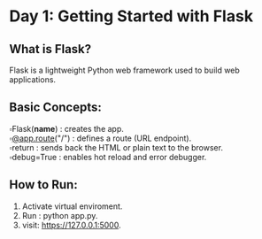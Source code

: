 # Day 1: Getting Started with Flask  
  
## What is Flask?  
Flask is a lightweight Python web framework used to build web applications.  
  
## Basic Concepts:  
▫️Flask(__name__) : creates the app.  
▫️@app.route("/") : defines a route (URL endpoint).  
▫️return : sends back the HTML or plain text to the browser.  
▫️debug=True : enables hot reload and error debugger.  
  
## How to Run:  
1. Activate virtual enviroment.  
2. Run : python app.py.  
3. visit: https://127.0.0.1:5000.  